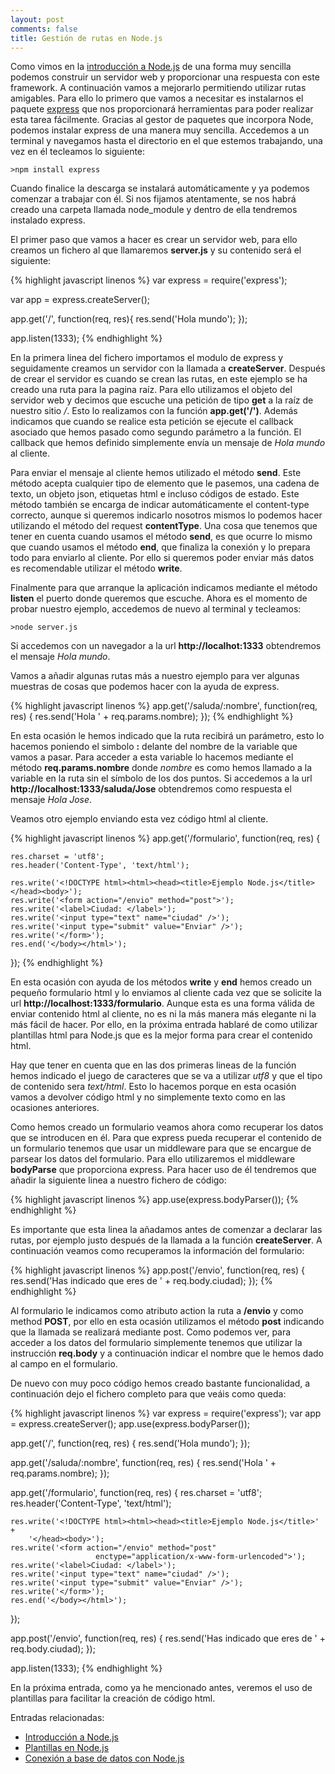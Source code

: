 ```yaml
---
layout: post
comments: false
title: Gestión de rutas en Node.js
---
```


Como vimos en la [introducción a Node.js](/2012/05/27/introduccion-nodejs.html) de una forma muy sencilla podemos construir un servidor web y proporcionar una respuesta con este framework. A continuación vamos a mejorarlo permitiendo utilizar rutas amigables. Para ello lo primero que vamos a necesitar es instalarnos el paquete [express](http://expressjs.com) que nos proporcionará herramientas para poder realizar esta tarea fácilmente. Gracias al gestor de paquetes que incorpora Node,  podemos instalar express de una manera muy sencilla. Accedemos a un terminal y navegamos hasta el directorio en el que estemos trabajando, una vez en él tecleamos lo siguiente:

    >npm install express

Cuando finalice la descarga se instalará automáticamente y ya podemos comenzar a trabajar con él. Si nos fijamos atentamente, se nos habrá creado una carpeta llamada node_module y dentro de ella tendremos instalado express.

El primer paso que vamos a hacer es crear un servidor web, para ello creamos un fichero al que llamaremos **server.js** y su contenido será el siguiente:

<!--more-->

{% highlight javascript linenos %}
var express = require('express');

var app = express.createServer();

app.get('/', function(req, res){
    res.send('Hola mundo');
});

app.listen(1333);
{% endhighlight %}

En la primera linea del fichero importamos el modulo de express y seguidamente creamos un servidor con la llamada a **createServer**. Después de crear el servidor es cuando se crean las rutas, en este ejemplo se ha creado una ruta para la pagina raíz. Para ello utilizamos el objeto del servidor web y decimos que escuche una petición de tipo **get** a la raíz de nuestro sitio */*. Esto lo realizamos con la función **app.get('/')**. Además indicamos que cuando se realice esta petición se ejecute el callback asociado que hemos pasado como segundo parámetro a la función. El callback que hemos definido simplemente envía un mensaje de *Hola mundo* al cliente.

Para enviar el mensaje al cliente hemos utilizado el método **send**. Este método acepta cualquier tipo de elemento que le pasemos, una cadena de texto, un objeto json, etiquetas html e incluso códigos de estado. Este método también se encarga de indicar automáticamente el content-type correcto, aunque si queremos indicarlo nosotros mismos lo podemos hacer utilizando el método del request **contentType**. Una cosa que tenemos que tener en cuenta cuando usamos el método **send**, es que ocurre lo mismo que cuando usamos el método **end**, que finaliza la conexión y lo prepara todo para enviarlo al cliente. Por ello si queremos poder enviar más datos es recomendable utilizar el método **write**.

Finalmente para que arranque la aplicación indicamos mediante el método **listen** el puerto donde queremos que escuche. Ahora es el momento de probar nuestro ejemplo, accedemos de nuevo al terminal y tecleamos:

    >node server.js

Si accedemos con un navegador a la url **http://localhot:1333** obtendremos el mensaje *Hola mundo*.

Vamos a añadir algunas rutas más a nuestro ejemplo para ver algunas muestras de cosas que podemos hacer con la ayuda de express.

{% highlight javascript linenos %}
app.get('/saluda/:nombre', function(req, res) {
    res.send('Hola ' + req.params.nombre);
});
{% endhighlight %}

En esta ocasión le hemos indicado que la ruta recibirá un parámetro, esto lo hacemos poniendo el simbolo **:** delante del nombre de la variable que vamos a pasar. Para acceder a esta variable lo hacemos mediante el método **req.params.nombre** donde *nombre* es como hemos llamado a la variable en la ruta sin el símbolo de los dos puntos. Si accedemos a la url **http://localhost:1333/saluda/Jose** obtendremos como respuesta el mensaje *Hola Jose*.

Veamos otro ejemplo enviando esta vez código html al cliente.

{% highlight javascript linenos %}
app.get('/formulario', function(req, res) {

    res.charset = 'utf8';
    res.header('Content-Type', 'text/html');
    
    res.write('<!DOCTYPE html><html><head><title>Ejemplo Node.js</title></head><body>');
    res.write('<form action="/envio" method="post">');
    res.write('<label>Ciudad: </label>');
    res.write('<input type="text" name="ciudad" />');
    res.write('<input type="submit" value="Enviar" />');
    res.write('</form>');
    res.end('</body></html>');
});
{% endhighlight %}

En esta ocasión con ayuda de los métodos **write** y **end** hemos creado un pequeño formulario html y lo enviamos al cliente cada vez que se solicite la url **http://localhost:1333/formulario**. Aunque esta es una forma válida de enviar contenido html al cliente, no es ni la más manera más elegante ni la más fácil de hacer. Por ello, en la próxima entrada hablaré de como utilizar plantillas html para Node.js que es la mejor forma para crear el contenido html.


Hay que tener en cuenta que en las dos primeras lineas de la función hemos indicado el juego de caracteres que se va a utilizar *utf8* y que el tipo de contenido sera *text/html*. Esto lo hacemos porque en esta ocasión vamos a devolver código html y no simplemente texto como en las ocasiones anteriores.


Como hemos creado un formulario veamos ahora como recuperar los datos que se introducen en él. Para que express pueda recuperar el contenido de un formulario tenemos que usar un middleware para que se encargue de parsear los datos del formulario. Para ello utilizaremos el middleware **bodyParse** que proporciona express. Para hacer uso de él tendremos que añadir la siguiente linea a nuestro fichero de código:

{% highlight javascript linenos %}
app.use(express.bodyParser());
{% endhighlight %}

Es importante que esta linea la añadamos antes de comenzar a declarar las rutas, por ejemplo justo después de la llamada a la función **createServer**. A continuación veamos como recuperamos la información del formulario:


{% highlight javascript linenos %}
app.post('/envio', function(req, res) {
    res.send('Has indicado que eres de ' + req.body.ciudad);
});
{% endhighlight %}

Al formulario le indicamos como atributo action la ruta a **/envio** y como method **POST**, por ello en esta ocasión utilizamos el método **post** indicando que la llamada se realizará mediante post. Como podemos ver, para acceder a los datos del formulario simplemente tenemos que utilizar la instrucción **req.body** y a continuación indicar el nombre que le hemos dado al campo en el formulario.

De nuevo con muy poco código hemos creado bastante funcionalidad, a continuación dejo el fichero completo para que veáis como queda:

{% highlight javascript linenos %}
var express = require('express');
var app = express.createServer();
app.use(express.bodyParser());

app.get('/', function(req, res) {
    res.send('Hola mundo');
});

app.get('/saluda/:nombre', function(req, res) {
    res.send('Hola ' + req.params.nombre);
});


app.get('/formulario', function(req, res) {
    res.charset = 'utf8';
    res.header('Content-Type', 'text/html');
    
    res.write('<!DOCTYPE html><html><head><title>Ejemplo Node.js</title>' +
        '</head><body>');
    res.write('<form action="/envio" method="post" 
                       enctype="application/x-www-form-urlencoded">');
    res.write('<label>Ciudad: </label>');
    res.write('<input type="text" name="ciudad" />');
    res.write('<input type="submit" value="Enviar" />');
    res.write('</form>'); 
    res.end('</body></html>');
});

app.post('/envio', function(req, res) { 
    res.send('Has indicado que eres de ' + req.body.ciudad);
});

app.listen(1333);
{% endhighlight %}

En la próxima entrada, como ya he mencionado antes, veremos el uso de plantillas para facilitar la creación de código html.

Entradas relacionadas:

* [Introducción a Node.js](/2012/05/27/introduccion-nodejs.html)
* [Plantillas en Node.js](/2012/07/12/plantillas-nodejs.html)
* [Conexión a base de datos con Node.js](/2012/08/28/conexion-base-datos-nodejs.html)